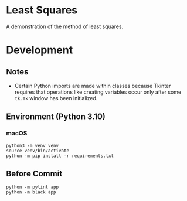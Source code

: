 # Least Squares

A demonstration of the method of least squares.

# Development

## Notes

- Certain Python imports are made within classes
because Tkinter requires that operations like creating variables
occur only after some `tk.Tk` window has been initialized.

## Environment (Python 3.10)

### macOS

```
python3 -m venv venv
source venv/bin/activate
python -m pip install -r requirements.txt
```

## Before Commit

```
python -m pylint app
python -m black app
```
